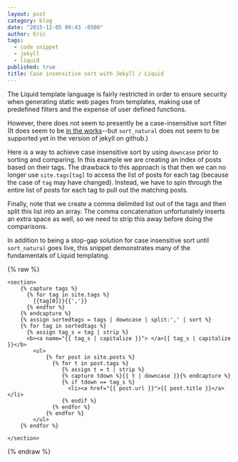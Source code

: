 ```yaml
---
layout: post
category: blog
date: "2015-12-05 09:43 -0500"
author: Eric
tags: 
  - code snippet
  - jekyll
  - liquid
published: true
title: Case insensitive sort with Jekyll / Liquid
---
```




The Liquid template language is fairly restricted in order to ensure security when generating static web pages from templates, making use of predefined filters and the expense of user defined functions.

However, there does not seem to presently be a case-insensitive sort filter (It does seem to be [in the works](https://github.com/Shopify/liquid/pull/554)--but `sort_natural` does not seem to be supported yet in the version of jekyll on github.)

Here is a way to achieve case insensitive sort by using `downcase` prior to sorting and comparing.  In this example we are creating an index of posts based on their tags.  The drawback to this approach is that then we can no longer use `site.tags[tag]` to access the list of posts for each tag (because the case of `tag` may have changed).  Instead, we have to spin through the entire list of posts for each tag to pull out the matching posts.

Finally, note that we create a comma delimited list out of the tags and then split this list into an array.  The comma concatenation unfortunately inserts an extra space as well, so we need to strip this away before doing the comparisons.

In addition to being a stop-gap solution for case insensitive sort until `sort_natural` goes live, this snippet demonstrates many of the fundamentals of Liquid templating.

{% raw %}
```Liquid
<section>
	{% capture tags %}
	  {% for tag in site.tags %}
	    {{tag[0]}}{{','}}
	  {% endfor %}
	{% endcapture %}
	{% assign sortedtags = tags | downcase | split:',' | sort %}
	{% for tag in sortedtags %}
      {% assign tag_s = tag | strip %}
	  <b><a name="{{ tag_s | capitalize }}"> </a>{{ tag_s | capitalize }}</b>
	    <ul>
	        {% for post in site.posts %}
	          {% for t in post.tags %}
		         {% assign t = t | strip %}
	             {% capture tdown %}{{ t | downcase }}{% endcapture %}
	          	 {% if tdown == tag_s %}
  			       <li><a href="{{ post.url }}">{{ post.title }}</a></li>
				 {% endif %}
	          {% endfor %}
		    {% endfor %}
		</ul>
	{% endfor %}

</section>
```
{% endraw %}
